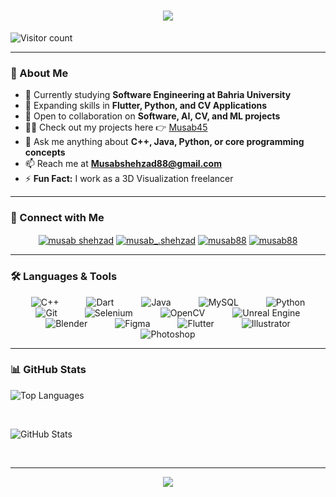 <h1 align="center">
  <img src="https://readme-typing-svg.herokuapp.com?font=Orbitron&size=32&color=0AEFFF&center=true&vCenter=true&width=600&height=60&lines=Welcome+to+My+Space!+🚀;Hi+%F0%9F%91%8B%2C+I'm+Musab+Shehzad">
</h1>

<p align="left">
  <img src="https://komarev.com/ghpvc/?username=musab45&label=Visitors&color=0e75b6&style=flat" alt="Visitor count" />
</p>

---

### 🚀 About Me

- 📔 Currently studying **Software Engineering at Bahria University**
- 🌱 Expanding skills in **Flutter, Python, and CV Applications**
- 🤝 Open to collaboration on **Software, AI, CV, and ML projects**
- 👨‍💻 Check out my projects here 👉 [Musab45](https://github.com/Musab45?tab=repositories)
- 💬 Ask me anything about **C++, Java, Python, or core programming concepts**
- 📫 Reach me at **Musabshehzad88@gmail.com**
- ⚡ **Fun Fact:** I work as a 3D Visualization freelancer

---

### 🔗 Connect with Me
<p align="center">
  <a href="https://linkedin.com/in/musab-shehzad-258184189/" target="blank"><img align="center" src="https://img.icons8.com/color/48/000000/linkedin.png" alt="musab shehzad" /></a>
  <a href="https://instagram.com/musab_.shehzad" target="blank"><img align="center" src="https://img.icons8.com/fluent/48/000000/instagram-new.png" alt="musab_.shehzad" /></a>
  <a href="https://www.behance.net/musab88" target="blank"><img align="center" src="https://img.icons8.com/color/48/000000/behance.png" alt="musab88" /></a>
  <a href="https://www.leetcode.com/musab88" target="blank"><img align="center" src="https://img.icons8.com/?size=40&id=wDGo581Ea5Nf&format=png&color=000000" alt="musab88" /></a>
</p>

---

### 🛠️ Languages & Tools
<p align="center">
  <!-- Programming Languages -->
  <img src="https://img.icons8.com/color/48/000000/c-plus-plus-logo.png" alt="C++" title="C++" style="margin: 0 20px;"/>
  <img src="https://img.icons8.com/color/48/000000/dart.png" alt="Dart" title="Dart" style="margin: 0 20px;"/>
  <img src="https://img.icons8.com/color/48/000000/java-coffee-cup-logo.png" alt="Java" title="Java" style="margin: 0 20px;"/>
  <img src="https://img.icons8.com/color/48/000000/mysql-logo.png" alt="MySQL" title="MySQL" style="margin: 0 20px;"/>
  <img src="https://img.icons8.com/color/48/000000/python.png" alt="Python" title="Python" style="margin: 0 20px;"/>

  <!-- Coding Tools -->
  <img src="https://img.icons8.com/color/48/000000/git.png" alt="Git" title="Git" style="margin: 0 20px;"/>
  <img src="https://img.icons8.com/?size=48&id=38553&format=png&color=000000" alt="Selenium" title="Selenium" style="margin: 0 20px;"/>
  <img src="https://img.icons8.com/color/48/000000/opencv.png" alt="OpenCV" title="OpenCV" style="margin: 0 20px;"/>
  <img src="https://img.icons8.com/color/48/000000/unreal-engine.png" alt="Unreal Engine" title="Unreal Engine" style="margin: 0 20px;"/>

  <!-- Other Tools -->
  <img src="https://img.icons8.com/color/48/000000/blender-3d.png" alt="Blender" title="Blender" style="margin: 0 20px;"/>
  <img src="https://img.icons8.com/color/48/000000/figma.png" alt="Figma" title="Figma" style="margin: 0 20px;"/>
  <img src="https://img.icons8.com/color/48/000000/flutter.png" alt="Flutter" title="Flutter" style="margin: 0 20px;"/>
  <img src="https://img.icons8.com/color/48/000000/adobe-illustrator.png" alt="Illustrator" title="Illustrator" style="margin: 0 20px;"/>
  <img src="https://img.icons8.com/color/48/000000/adobe-photoshop.png" alt="Photoshop" title="Photoshop" style="margin: 0 20px;"/>
</p>




---

### 📊 GitHub Stats
<p align="left">
    <img src="https://github-readme-stats.vercel.app/api/top-langs?username=musab45&show_icons=true&theme=tokyonight&locale=en&layout=compact" alt="Top Languages" />
</p>
<br>
<p align="left">
  <img src="https://github-readme-stats.vercel.app/api?username=musab45&show_icons=true&locale=en&theme=tokyonight" alt="GitHub Stats" />
</p>
<br>

---

<p align="center">
  <img src="https://readme-typing-svg.herokuapp.com?font=Orbitron&size=20&color=0AEFFF&center=true&vCenter=true&width=600&height=40&lines=Thanks+for+stopping+by!+Keep+Exploring+💫">
</p>
